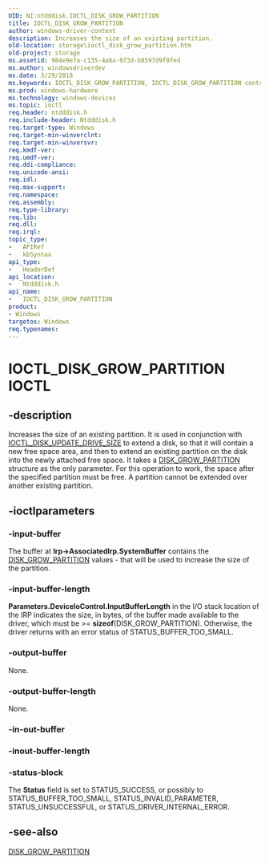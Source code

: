```yaml
---
UID: NI:ntdddisk.IOCTL_DISK_GROW_PARTITION
title: IOCTL_DISK_GROW_PARTITION
author: windows-driver-content
description: Increases the size of an existing partition.
old-location: storage\ioctl_disk_grow_partition.htm
old-project: storage
ms.assetid: 984e9e7a-c135-4a6a-973d-b8597d9f8fed
ms.author: windowsdriverdev
ms.date: 3/29/2018
ms.keywords: IOCTL_DISK_GROW_PARTITION, IOCTL_DISK_GROW_PARTITION control, IOCTL_DISK_GROW_PARTITION control code [Storage Devices], k307_f3c07ac5-6895-46f9-85ad-7706661164a1.xml, ntdddisk/IOCTL_DISK_GROW_PARTITION, storage.ioctl_disk_grow_partition
ms.prod: windows-hardware
ms.technology: windows-devices
ms.topic: ioctl
req.header: ntdddisk.h
req.include-header: Ntdddisk.h
req.target-type: Windows
req.target-min-winverclnt: 
req.target-min-winversvr: 
req.kmdf-ver: 
req.umdf-ver: 
req.ddi-compliance: 
req.unicode-ansi: 
req.idl: 
req.max-support: 
req.namespace: 
req.assembly: 
req.type-library: 
req.lib: 
req.dll: 
req.irql: 
topic_type:
-	APIRef
-	kbSyntax
api_type:
-	HeaderDef
api_location:
-	Ntdddisk.h
api_name:
-	IOCTL_DISK_GROW_PARTITION
product:
- Windows
targetos: Windows
req.typenames: 
---
```


# IOCTL_DISK_GROW_PARTITION IOCTL


## -description



Increases the size of an existing partition. It is used in conjunction with <a href="https://msdn.microsoft.com/library/windows/hardware/ff560419">IOCTL_DISK_UPDATE_DRIVE_SIZE</a> to extend a disk, so that it will contain a new free space area, and then to extend an existing partition on the disk into the newly attached free space. It takes a <a href="https://msdn.microsoft.com/library/windows/hardware/ff552621">DISK_GROW_PARTITION</a> structure as the only parameter. For this operation to work, the space after the specified partition must be free. A partition cannot be extended over another existing partition.




## -ioctlparameters




### -input-buffer

The buffer at <b>Irp-&gt;AssociatedIrp.SystemBuffer</b> contains the <a href="https://msdn.microsoft.com/library/windows/hardware/ff552621">DISK_GROW_PARTITION</a> values - that will be used to increase the size of the partition. 


### -input-buffer-length

<b>Parameters.DeviceIoControl.InputBufferLength</b> in the I/O stack location of the IRP indicates the size, in bytes, of the buffer made available to the driver, which must be &gt;= <b>sizeof</b>(DISK_GROW_PARTITION). Otherwise, the driver returns with an error status of STATUS_BUFFER_TOO_SMALL.


### -output-buffer

None.


### -output-buffer-length

None.


### -in-out-buffer








### -inout-buffer-length








### -status-block

The <b>Status</b> field is set to STATUS_SUCCESS, or possibly to STATUS_BUFFER_TOO_SMALL, STATUS_INVALID_PARAMETER, STATUS_UNSUCCESSFUL, or STATUS_DRIVER_INTERNAL_ERROR.


## -see-also




<a href="https://msdn.microsoft.com/library/windows/hardware/ff552621">DISK_GROW_PARTITION</a>
 

 

